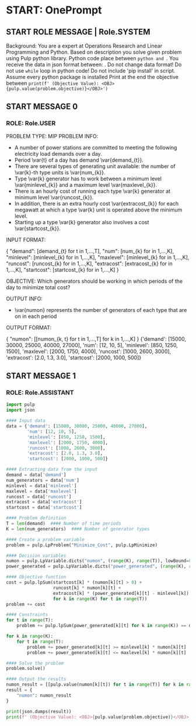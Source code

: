 # START: OnePrompt 
## START ROLE MESSAGE | Role.SYSTEM 
Background: You are a expert at Operations Research and Linear Programming and Python. Based on description you solve given problem using Pulp python library. Python code place between ```python and ```. You receive the data in json format between: <DATA></DATA>. Do not change data format! Do not use `while` loop in python code! Do not include 'pip install' in script. Assume every python package is installed Print at the end the objective between <OBJ></OBJ> `print(f' (Objective Value): <OBJ>{pulp.value(problem.objective)}</OBJ>')`  
## START MESSAGE 0 
### ROLE: Role.USER
<DESCRIPTION>
PROBLEM TYPE: MIP
PROBLEM INFO:

- A number of power stations are committed to meeting the following electricity load demands over a day.
- Period \var{t} of a day has demand \var{demand_{t}}.
- There are several types of generating unit available: the number of \var{k}-th type units is \var{num_{k}}.
- Type \var{k} generator has to work between a minimum level \var{minlevel_{k}} and a maximum level \var{maxlevel_{k}}. 
- There is an hourly cost of running each type \var{k} generator at minimum level \var{runcost_{k}}. 
- In addition, there is an extra hourly cost \var{extracost_{k}} for each megawatt at which a type \var{k} unit is operated above the minimum level. 
- Starting up a type \var{k} generator also involves a cost \var{startcost_{k}}.


INPUT FORMAT:

{
    "demand": [demand_{t} for t in 1,...,T],
    "num": [num_{k} for in 1,...,K],
    "minlevel": [minlevel_{k} for in 1,...,K],
    "maxlevel": [minlevel_{k} for in 1,...,K],
    "runcost": [runcost_{k} for in 1,...,K],
    "extracost": [extracost_{k} for in 1,...,K],
    "startcost": [startcost_{k} for in 1,...,K]
}


OBJECTIVE: Which generators should be working in which periods of the day to minimize total cost?

OUTPUT INFO:

- \var{numon} represents the number of generators of each type that are on in each period

OUTPUT FORMAT:

{
    "numon": [[numon_{k, t} for t in 1,...,T] for k in 1,...,K]
}
</DESCRIPTION>
<DATA>
{'demand': [15000, 30000, 25000, 40000, 27000], 'num': [12, 10, 5], 'minlevel': [850, 1250, 1500], 'maxlevel': [2000, 1750, 4000], 'runcost': [1000, 2600, 3000], 'extracost': [2.0, 1.3, 3.0], 'startcost': [2000, 1000, 500]}</DATA>


## START MESSAGE 1 
### ROLE: Role.ASSISTANT
```python
import pulp
import json

#### Input data
data = {'demand': [15000, 30000, 25000, 40000, 27000], 
        'num': [12, 10, 5], 
        'minlevel': [850, 1250, 1500], 
        'maxlevel': [2000, 1750, 4000], 
        'runcost': [1000, 2600, 3000], 
        'extracost': [2.0, 1.3, 3.0], 
        'startcost': [2000, 1000, 500]}

#### Extracting data from the input
demand = data['demand']
num_generators = data['num']
minlevel = data['minlevel']
maxlevel = data['maxlevel']
runcost = data['runcost']
extracost = data['extracost']
startcost = data['startcost']

#### Problem definition
T = len(demand)  #### Number of time periods
K = len(num_generators)  #### Number of generator types

#### Create a problem variable
problem = pulp.LpProblem("Minimize_Cost", pulp.LpMinimize)

#### Decision variables
numon = pulp.LpVariable.dicts("numon", (range(K), range(T)), lowBound=0, upBound=num_generators, cat='Integer')
power_generated = pulp.LpVariable.dicts("power_generated", (range(K), range(T)), lowBound=0, cat='Continuous')

#### Objective function
cost = pulp.lpSum(startcost[k] * (numon[k][t] > 0) +
                  runcost[k] * numon[k][t] +
                  extracost[k] * (power_generated[k][t] - minlevel[k]) * numon[k][t] 
                  for k in range(K) for t in range(T))
problem += cost

#### Constraints
for t in range(T):
    problem += pulp.lpSum(power_generated[k][t] for k in range(K)) == demand[t]

for k in range(K):
    for t in range(T):
        problem += power_generated[k][t] >= minlevel[k] * numon[k][t]
        problem += power_generated[k][t] <= maxlevel[k] * numon[k][t]

#### Solve the problem
problem.solve()

#### Output the results
numon_result = [[pulp.value(numon[k][t]) for t in range(T)] for k in range(K)]
result = {
    "numon": numon_result
}

print(json.dumps(result))
print(f' (Objective Value): <OBJ>{pulp.value(problem.objective)}</OBJ>')
```

